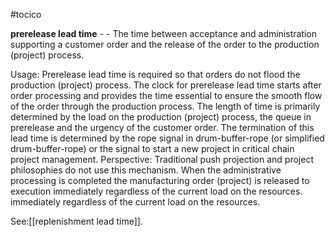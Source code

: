 #tocico

<b>prerelease lead time</b> -  - The time between acceptance and administration supporting a customer order and the release of the order to the production (project) process.

Usage: Prerelease lead time is required so that orders do not flood the production (project) process.  The clock for prerelease lead time starts after order processing and provides the time essential to ensure the smooth flow of the order through the production process.  The length of time is primarily determined by the load on the production (project) process, the queue in prerelease and the urgency of the customer order.  The termination of this lead time is determined by the rope signal in drum-buffer-rope (or simplified drum-buffer-rope) or the signal to start a new project in critical chain project management.  Perspective: Traditional push projection and project philosophies do not use this mechanism.  When the administrative processing is completed the manufacturing order (project) is released to execution immediately regardless of the current load on the resources.
 immediately regardless of the current load on the resources.
 



See:[[replenishment lead time]].
